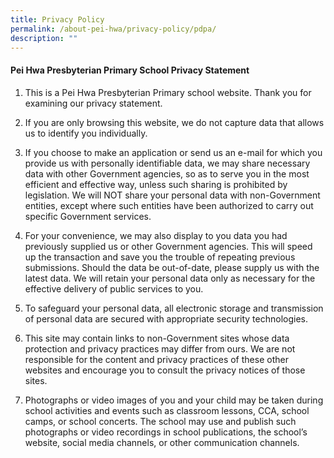 ```yaml
---
title: Privacy Policy
permalink: /about-pei-hwa/privacy-policy/pdpa/
description: ""
---
```


#### Pei Hwa Presbyterian Primary School Privacy Statement

  

  

1.  This is a Pei Hwa Presbyterian Primary school website. Thank you for examining our privacy statement.

  

2.  If you are only browsing this website, we do not capture data that allows us to identify you individually.

  

3.  If you choose to make an application or send us an e-mail for which you provide us with personally identifiable data, we may share necessary data with other Government agencies, so as to serve you in the most efficient and effective way, unless such sharing is prohibited by legislation. We will NOT share your personal data with non-Government entities, except where such entities have been authorized to carry out specific Government services.

  

4.  For your convenience, we may also display to you data you had previously supplied us or other Government agencies. This will speed up the transaction and save you the trouble of repeating previous submissions. Should the data be out-of-date, please supply us with the latest data. We will retain your personal data only as necessary for the effective delivery of public services to you.

  

5.  To safeguard your personal data, all electronic storage and transmission of personal data are secured with appropriate security technologies.

  

6.  This site may contain links to non-Government sites whose data protection and privacy practices may differ from ours. We are not responsible for the content and privacy practices of these other websites and encourage you to consult the privacy notices of those sites.

  

7.  Photographs or video images of you and your child may be taken during school activities and events such as classroom lessons, CCA, school camps, or school concerts. The school may use and publish such photographs or video recordings in school publications, the school’s website, social media channels, or other communication channels.